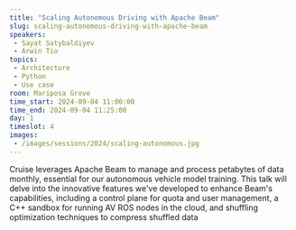```yaml
---
title: "Scaling Autonomous Driving with Apache Beam"
slug: scaling-autonomous-driving-with-apache-beam
speakers:
 - Sayat Satybaldiyev
 - Arwin Tio
topics:
 - Architecture
 - Python
 - Use case
room: Mariposa Grove
time_start: 2024-09-04 11:00:00
time_end: 2024-09-04 11:25:00
day: 1
timeslot: 4
images:
 - /images/sessions/2024/scaling-autonomous.jpg 
---
```


Cruise leverages Apache Beam to manage and process petabytes of data monthly, essential for our autonomous vehicle model training. This talk will delve into the innovative features we've developed to enhance Beam's capabilities, including a control plane for quota and user management, a C++ sandbox for running AV ROS nodes in the cloud, and shuffling optimization techniques to compress shuffled data